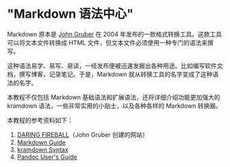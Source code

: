 # "Markdown 语法中心"

Markdown 原本是 [John Gruber][markdownCreator] 在 2004 年发布的一款格式转换工具。这款工具可以将文本文件转换成 HTML 文件，但文本文件必须使用一种专门的语法来撰写。

这种语法易学、易写、易读，一经发布便被迅速发掘出各种用途。比如编写软件文档，撰写博客，记录笔记。于是，Markdown 就从转换工具的名字变成了这种语法的名字。

本教程不仅包括 Markdown 基础语法和扩展语法，还将详细介绍功能更加强大的 kramdown 语法，一些非常实用的小贴士，以及各种各样的 Markdown 转换器。

本教程的参考资料如下：

1. [DARING FIREBALL][markdownCreator]（John Gruber 创建的网站）
2. [Markdown Guide][]
3. [kramdown Syntax][]
4. [Pandoc User's Guide][]


[markdownCreator]: https://daringfireball.net/projects/markdown/ "Markdown 创始人"
[Markdown Guide]: https://www.markdownguide.org/
[kramdown Syntax]: https://kramdown.gettalong.org/index.html
[Pandoc User's Guide]: https://pandoc.org/MANUAL.html